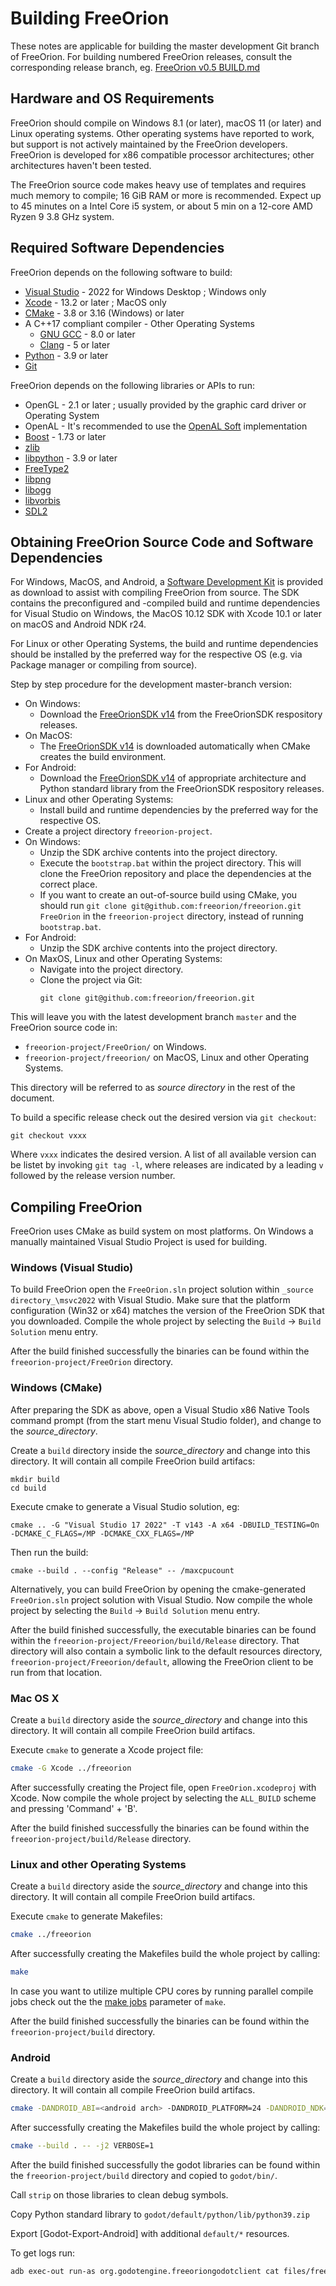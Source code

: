 Building FreeOrion
==================

These notes are applicable for building the master development Git branch
of FreeOrion. For building numbered FreeOrion releases, consult the
corresponding release branch, eg. [FreeOrion v0.5 BUILD.md]

Hardware and OS Requirements
----------------------------

FreeOrion should compile on Windows 8.1 (or later), macOS 11 (or later) and
Linux operating systems. Other operating systems have reported to work, but
support is not actively maintained by the FreeOrion developers. FreeOrion is
developed for x86 compatible processor architectures; other architectures
haven't been tested.

The FreeOrion source code makes heavy use of templates and requires much memory
to compile; 16 GiB RAM or more is recommended. Expect up to 45 minutes on a Intel
Core i5 system, or about 5 min on a 12-core AMD Ryzen 9 3.8 GHz system.


Required Software Dependencies
------------------------------

FreeOrion depends on the following software to build:

  * [Visual Studio] - 2022 for Windows Desktop ; Windows only
  * [Xcode] - 13.2 or later ; MacOS only
  * [CMake] - 3.8 or 3.16 (Windows) or later
  * A C++17 compliant compiler - Other Operating Systems
    * [GNU GCC] - 8.0 or later
    * [Clang] - 5 or later
  * [Python] - 3.9 or later
  * [Git]

FreeOrion depends on the following libraries or APIs to run:

  * OpenGL - 2.1 or later ; usually provided by the graphic card driver or
    Operating System
  * OpenAL - It's recommended to use the [OpenAL Soft] implementation
  * [Boost] - 1.73 or later
  * [zlib]
  * [libpython] - 3.9 or later
  * [FreeType2]
  * [libpng]
  * [libogg]
  * [libvorbis]
  * [SDL2]


Obtaining FreeOrion Source Code and Software Dependencies
---------------------------------------------------------

For Windows, MacOS, and Android, a [Software Development Kit] is provided as download to
assist with compiling FreeOrion from source. The SDK contains the preconfigured and
-compiled build and runtime dependencies for Visual Studio on Windows, the
MacOS 10.12 SDK with Xcode 10.1 or later on macOS and Android NDK r24.

For Linux or other Operating Systems, the build and runtime dependencies should
be installed by the preferred way for the respective OS (e.g. via Package
manager or compiling from source).

Step by step procedure for the development master-branch version:

 * On Windows:
   * Download the [FreeOrionSDK v14] from the FreeOrionSDK respository releases.
 * On MacOS:
   * The [FreeOrionSDK v14] is downloaded automatically when CMake creates the
     build environment.
 * For Android:
   * Download the [FreeOrionSDK v14] of appropriate architecture and Python standard library
     from the FreeOrionSDK respository releases.
 * Linux and other Operating Systems:
   * Install build and runtime dependencies by the preferred way for the
     respective OS.
 * Create a project directory `freeorion-project`.
 * On Windows:
   * Unzip the SDK archive contents into the project directory.
   * Execute the `bootstrap.bat` within the project directory. This will clone
     the FreeOrion repository and place the dependencies at the correct place.
   * If you want to create an out-of-source build using CMake, you should run 
     `git clone git@github.com:freeorion/freeorion.git FreeOrion` in the 
     `freeorion-project` directory, instead of running `bootstrap.bat`.
 * For Android:
   * Unzip the SDK archive contents into the project directory.
 * On MaxOS, Linux and other Operating Systems:
   * Navigate into the project directory.
   * Clone the project via Git:
     ```
     git clone git@github.com:freeorion/freeorion.git
     ```

This will leave you with the latest development branch `master` and the
FreeOrion source code in:

 * `freeorion-project/FreeOrion/` on Windows.
 * `freeorion-project/freeorion/` on MacOS, Linux and other Operating
   Systems.

This directory will be referred to as _source directory_ in the rest of the
document.

To build a specific release check out the desired version via `git checkout`:

```
git checkout vxxx
```

Where `vxxx` indicates the desired version.  A list of all available version
can be listet by invoking `git tag -l`, where releases are indicated by a
leading `v` followed by the release version number.


Compiling FreeOrion
-------------------

FreeOrion uses CMake as build system on most platforms. On Windows a manually
maintained Visual Studio Project is used for building.


### Windows (Visual Studio)

To build FreeOrion open the `FreeOrion.sln` project solution within
`_source directory_\msvc2022` with Visual Studio.  Make sure that the
platform configuration (Win32 or x64) matches the version of the
FreeOrion SDK that you downloaded. Compile the whole project by
selecting the `Build` -> `Build Solution` menu entry.

After the build finished successfully the binaries can be found within
the `freeorion-project/FreeOrion` directory.

### Windows (CMake)

After preparing the SDK as above, open a Visual Studio x86 Native Tools command prompt (from the start menu Visual Studio folder), and change to the _source_directory_.

Create a `build` directory inside the _source_directory_ and change into
this directory. It will contain all compile FreeOrion build artifacs:

```
mkdir build
cd build
```

Execute cmake to generate a Visual Studio solution, eg:

```
cmake .. -G "Visual Studio 17 2022" -T v143 -A x64 -DBUILD_TESTING=On -DCMAKE_C_FLAGS=/MP -DCMAKE_CXX_FLAGS=/MP
```

Then run the build:

```
cmake --build . --config "Release" -- /maxcpucount
```

Alternatively, you can build FreeOrion by opening the cmake-generated
`FreeOrion.sln` project solution with Visual Studio.  Now compile the
whole project by selecting the `Build` -> `Build Solution` menu entry.

After the build finished successfully, the executable binaries can be
found within the `freeorion-project/Freeorion/build/Release` directory.
That directory will also contain a symbolic link to the default
resources directory, `freeorion-project/Freeorion/default`, allowing
the FreeOrion client to be run from that location.


### Mac OS X

Create a `build` directory aside the _source_directory_ and change into
this directory. It will contain all compile FreeOrion build artifacs.

Execute `cmake` to generate a Xcode project file:

```bash
cmake -G Xcode ../freeorion
```

After successfully creating the Project file, open `FreeOrion.xcodeproj`
with Xcode. Now compile the whole project by selecting the `ALL_BUILD`
scheme and pressing 'Command' + 'B'.

After the build finished successfully the binaries can be found within
the `freeorion-project/build/Release` directory.


### Linux and other Operating Systems

Create a `build` directory aside the _source_directory_ and change into
this directory. It will contain all compile FreeOrion build artifacs.

Execute `cmake` to generate Makefiles:

```bash
cmake ../freeorion
```

After successfully creating the Makefiles build the whole project by
calling:

```bash
make
```

In case you want to utilize multiple CPU cores by running parallel
compile jobs check out the the [make jobs](`--jobs`) parameter of
`make`.

After the build finished successfully the binaries can be found within
the `freeorion-project/build` directory.

### Android

Create a `build` directory aside the _source_directory_ and change into
this directory. It will contain all compile FreeOrion build artifacs.

```bash
cmake -DANDROID_ABI=<android arch> -DANDROID_PLATFORM=24 -DANDROID_NDK=<android ndk path> -DCMAKE_BUILD_TYPE=Release -DCMAKE_TOOLCHAIN_FILE=<android>/build/cmake/android.toolchain.cmake -DCMAKE_CXX_FLAGS=-std=c++14 -DANDROID_ALLOW_UNDEFINED_SYMBOLS=Off -DBUILD_SERVER=OFF -DBUILD_AI=OFF -DBUILD_CLIENT_GG=OFF -DBoost_INCLUDE_DIR=<sdk>/include/ -DBoost_USE_STATIC_LIBS=On -DBoost_LIBRARY_DIR=<sdk>/lib/ -DBUILD_CLIENT_GODOT=On -DICUI18N_LIBRARY=<sdk>/lib/libicui18n.a -DICUUC_LIBRARY=<sdk>/lib/libicuuc.a -DICUDATA_LIBRARY=<sdk>/lib/libicudata.a -DICONV_LIBRARY=<sdk>/lib/libiconv.so -DPYTHON_LIBRARY=<sdk>/lib/libpython3.9.a -DPYTHON_INCLUDE_DIR=<sdk>/include/python3.9/ ../freeorion
```

After successfully creating the Makefiles build the whole project by
calling:

```bash
cmake --build . -- -j2 VERBOSE=1
```

After the build finished successfully the godot libraries can be found within
the `freeorion-project/build` directory and copied to `godot/bin/`.

Call `strip` on those libraries to clean debug symbols.

Copy Python standard library to `godot/default/python/lib/python39.zip`

Export [Godot-Export-Android] with additional `default/*` resources.

To get logs run:

```bash
adb exec-out run-as org.godotengine.freeoriongodotclient cat files/freeorion-godot.log
```

[Visual Studio]: https://visualstudio.microsoft.com/vs/
[Xcode]: https://itunes.apple.com/de/app/xcode/id497799835?mt=12
[CMake]: https://cmake.org/download/
[GNU GCC]: https://gcc.gnu.org/releases.html
[Clang]: http://releases.llvm.org/download.html
[Python]: https://www.python.org/downloads/
[Git]: https://git-scm.com/downloads
[Boost]: http://www.boost.org/users/download/
[zlib]: https://zlib.net/
[libpython]: https://www.python.org/downloads/
[FreeType2]: https://www.freetype.org/download.html
[libpng]: http://www.libpng.org/pub/png/libpng.html
[libogg]: https://xiph.org/downloads/
[OpenAL Soft]: http://kcat.strangesoft.net/openal.html
[libvorbis]: https://xiph.org/downloads/
[SDL2]: https://www.libsdl.org/download-2.0.php
[Software Development Kit]: https://github.com/freeorion/freeorion-sdk
[FreeOrionSDK v14]: https://github.com/freeorion/freeorion-sdk/releases/tag/v14
[FreeOrion Releases]: https://github.com/freeorion/freeorion/releases
[make jobs]: https://www.gnu.org/software/make/manual/html_node/Parallel.html
[Python-For-Android]: https://github.com/python-cmake-buildsystem/python-cmake-buildsystem/pull/262
[Boost-For-Android]: https://github.com/moritz-wundke/Boost-for-Android
[FreeOrion v0.5 BUILD.md]: https://github.com/freeorion/freeorion/blob/release-v0.5/BUILD.md
